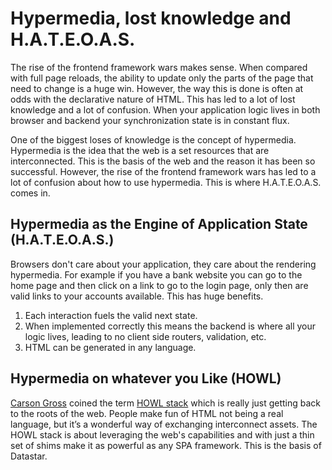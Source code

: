 # Hypermedia, lost knowledge and H.A.T.E.O.A.S.

The rise of the frontend framework wars makes sense.  When compared with full page reloads, the ability to update only the parts of the page that need to change is a huge win.  However, the way this is done is often at odds with the declarative nature of HTML.  This has led to a lot of lost knowledge and a lot of confusion. When your application logic lives in both browser and backend your synchronization state is in constant flux.

One of the biggest loses of knowledge is the concept of hypermedia.  Hypermedia is the idea that the web is a set resources that are interconnected.  This is the basis of the web and the reason it has been so successful.  However, the rise of the frontend framework wars has led to a lot of confusion about how to use hypermedia.  This is where H.A.T.E.O.A.S. comes in.

## Hypermedia as the Engine of Application State (H.A.T.E.O.A.S.)
Browsers don't care about your application, they care about the rendering hypermedia.  For example if you have a bank website you can go to the home page and then click on a link to go to the login page, only then are valid links to your accounts available.  This has huge benefits.
1.  Each interaction fuels the valid next state.
2.  When implemented correctly this means the backend is where all your logic lives, leading to no client side routers, validation, etc.
3.  HTML can be generated in any language.

## Hypermedia on whatever you Like (HOWL)

[Carson Gross](https://hypermedia.systems/) coined the term [HOWL stack](https://htmx.org/essays/hypermedia-on-whatever-youd-like/) which is really just getting back to the roots of the web.  People make fun of HTML not being a real language, but it’s a wonderful way of exchanging interconnect assets.  The HOWL stack is about leveraging the web's capabilities and with just a thin set of shims make it as powerful as any SPA framework.  This is the basis of Datastar.
